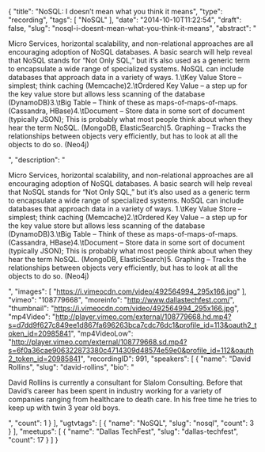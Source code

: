 {
  "title": "NoSQL: I doesn’t mean what you think it means",
  "type": "recording",
  "tags": [
    "NoSQL"
  ],
  "date": "2014-10-10T11:22:54",
  "draft": false,
  "slug": "nosql-i-doesnt-mean-what-you-think-it-means",
  "abstract": "<p>Micro Services, horizontal scalability, and non-relational approaches are all encouraging adoption of NoSQL databases. A basic search will help reveal that NoSQL stands for “Not Only SQL,” but it’s also used as a generic term to encapsulate a wide range of specialized systems. NoSQL can include databases that approach data in a variety of ways. 1.\tKey Value Store – simplest; think caching (Memcache)2.\tOrdered Key Value – a step up for the key value store but allows less scanning of the database (DynamoDB)3.\tBig Table – Think of these as maps-of-maps-of-maps. (Cassandra, HBase)4.\tDocument – Store data in some sort of document (typically JSON); This is probably what most people think about when they hear the term NoSQL. (MongoDB, ElasticSearch)5. Graphing – Tracks the relationships between objects very efficiently, but has to look at all the objects to do so. (Neo4j)</p>",
  "description": "<p>Micro Services, horizontal scalability, and non-relational approaches are all encouraging adoption of NoSQL databases. A basic search will help reveal that NoSQL stands for “Not Only SQL,” but it’s also used as a generic term to encapsulate a wide range of specialized systems. NoSQL can include databases that approach data in a variety of ways. 1.\tKey Value Store – simplest; think caching (Memcache)2.\tOrdered Key Value – a step up for the key value store but allows less scanning of the database (DynamoDB)3.\tBig Table – Think of these as maps-of-maps-of-maps. (Cassandra, HBase)4.\tDocument – Store data in some sort of document (typically JSON); This is probably what most people think about when they hear the term NoSQL. (MongoDB, ElasticSearch)5. Graphing – Tracks the relationships between objects very efficiently, but has to look at all the objects to do so. (Neo4j)</p>",
  "images": [
    "https://i.vimeocdn.com/video/492564994_295x166.jpg"
  ],
  "vimeo": "108779668",
  "moreinfo": "http://www.dallastechfest.com/",
  "thumbnail": "https://i.vimeocdn.com/video/492564994_295x166.jpg",
  "mp4Video": "http://player.vimeo.com/external/108779668.hd.mp4?s=d7dd9f627c849ee1d867fa696263bca7cdc76dc1&profile_id=113&oauth2_token_id=20985841",
  "mp4VideoLow": "http://player.vimeo.com/external/108779668.sd.mp4?s=6f0a36cae906322873380c4714309d48574e59e0&profile_id=112&oauth2_token_id=20985841",
  "recordingID": 991,
  "speakers": [
    {
      "name": "David Rollins",
      "slug": "david-rollins",
      "bio": "<p>David Rollins is currently a consultant for Slalom Consulting. Before that David’s career has been spent in industry working for a variety of companies ranging from healthcare to death care. In his free time he tries to keep up with twin 3 year old boys.</p>",
      "count": 1
    }
  ],
  "ugtvtags": [
    {
      "name": "NoSQL",
      "slug": "nosql",
      "count": 3
    }
  ],
  "meetups": [
    {
      "name": "Dallas TechFest",
      "slug": "dallas-techfest",
      "count": 17
    }
  ]
}